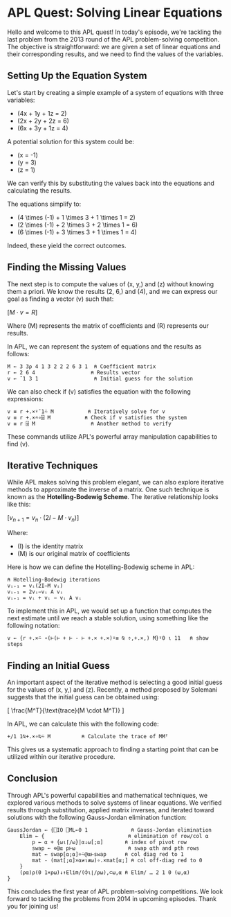 
# APL Quest: Solving Linear Equations

Hello and welcome to this APL quest! In today's episode, we're tackling the last problem from the 2013 round of the APL problem-solving competition. The objective is straightforward: we are given a set of linear equations and their corresponding results, and we need to find the values of the variables.

## Setting Up the Equation System

Let's start by creating a simple example of a system of equations with three variables:

- \(4x + 1y + 1z = 2\)
- \(2x + 2y + 2z = 6\)
- \(6x + 3y + 1z = 4\)

A potential solution for this system could be:
- \(x = -1\)
- \(y = 3\)
- \(z = 1\)

We can verify this by substituting the values back into the equations and calculating the results. 

The equations simplify to:
- \(4 \times (-1) + 1 \times 3 + 1 \times 1 = 2\)
- \(2 \times (-1) + 2 \times 3 + 2 \times 1 = 6\)
- \(6 \times (-1) + 3 \times 3 + 1 \times 1 = 4\)

Indeed, these yield the correct outcomes.

## Finding the Missing Values

The next step is to compute the values of \(x, y,\) and \(z\) without knowing them a priori. We know the results \(2, 6,\) and \(4\), and we can express our goal as finding a vector \(v\) such that:

$[ M \cdot v = R ]$

Where \(M\) represents the matrix of coefficients and \(R\) represents our results.

In APL, we can represent the system of equations and the results as follows:

```apl
M ← 3 3⍴ 4 1 3 2 2 2 6 3 1  ⍝ Coefficient matrix
r ← 2 6 4                  ⍝ Results vector
v ← ¯1 3 1                  ⍝ Initial guess for the solution
```

We can also check if \(v\) satisfies the equation with the following expressions:

```apl
v ≡ r +.×⍣¯1⍨ M           ⍝ Iteratively solve for v
v ≡ r +.×⍨∘⌹ M           ⍝ Check if v satisfies the system
v ≡ r ⌹ M                  ⍝ Another method to verify
```

These commands utilize APL's powerful array manipulation capabilities to find \(v\).

## Iterative Techniques

While APL makes solving this problem elegant, we can also explore iterative methods to approximate the inverse of a matrix. One such technique is known as the **Hotelling-Bodewig Scheme**. The iterative relationship looks like this:

$[ v_{n+1} = v_n \cdot (2I - M \cdot v_n) ]$

Where:
- \(I\) is the identity matrix
- \(M\) is our original matrix of coefficients

Here is how we can define the Hotelling-Bodewig scheme in APL:

```apl
⍝ Hotelling-Bodewig iterations
vᵢ₊₁ = vᵢ(2I−M vᵢ)
vᵢ₊₁ = 2vᵢ−vᵢ A vᵢ
vᵢ₊₁ = vᵢ + vᵢ − vᵢ A vᵢ
```

To implement this in APL, we would set up a function that computes the next estimate until we reach a stable solution, using something like the following notation:

```apl
v ← {r +.×⍨ ∘(⊢(⊢ + ⊢ - ⊢ +.× +.×)⍣≡ ⍉ ÷,+.×,) M}⍤0 ⍳ 11   ⍝ show steps
```

## Finding an Initial Guess

An important aspect of the iterative method is selecting a good initial guess for the values of \(x, y,\) and \(z\). Recently, a method proposed by Solemani suggests that the initial guess can be obtained using:

\[ \frac{M^T}{\text{trace}(M \cdot M^T)} \]

In APL, we can calculate this with the following code:

```apl
+/1 1⍉+.×∘⍉⍨ M          ⍝ Calculate the trace of MMᵀ
```

This gives us a systematic approach to finding a starting point that can be utilized within our iterative procedure.

## Conclusion

Through APL's powerful capabilities and mathematical techniques, we explored various methods to solve systems of linear equations. We verified results through substitution, applied matrix inverses, and iterated toward solutions with the following Gauss-Jordan elimination function:

```apl
GaussJordan ← {⎕IO ⎕ML←0 1              ⍝ Gauss-Jordan elimination
    Elim ← {                           ⍝ elimination of row/col ⍺
        p ← ⍺ + {⍵⍳⌈/⍵}|⍺↓⍵[;⍺]       ⍝ index of pivot row
        swap ← ⊖@⍺ p⊢⍵                 ⍝ swap ⍺th and pth rows
        mat ← swap[⍺;⍺]÷⍨@⍺⊢swap      ⍝ col diag red to 1
        mat - (mat[;⍺]×⍺≠⍳≢⍵)∘.×mat[⍺;] ⍝ col off-diag red to 0
    }
    (⍴⍺)⍴(0 1×⍴⍵)↓↑Elim/(⌽⍳⌊/⍴⍵),⊂⍵,⍺ ⍝ Elim/ … 2 1 0 (⍵,⍺)
}
```

This concludes the first year of APL problem-solving competitions. We look forward to tackling the problems from 2014 in upcoming episodes. Thank you for joining us!

